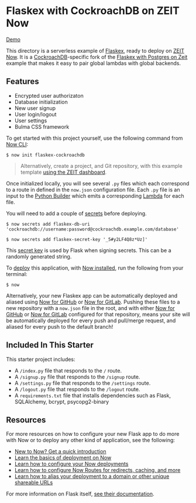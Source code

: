 # Flaskex with CockroachDB on ZEIT Now

[Demo](https://flaskex-cockroachdb.now-examples.now.sh)

This directory is a serverless example of [Flaskex](https://github.com/anfederico/Flaskex), ready to deploy on [ZEIT Now](https://zeit.co/now). It is a [CockroachDB](https://www.cockroachlabs.com/)-specific fork of the [Flaskex with Postgres on Zeit](https://github.com/zeit/now-examples/tree/master/flaskex-postgresql) example that makes it easy to pair global lambdas with global backends.

## Features
- Encrypted user authorizaton
- Database initialization
- New user signup
- User login/logout
- User settings
- Bulma CSS framework

To get started with this project yourself, use the following command from [Now CLI](https://zeit.co/docs/v2/getting-started/installation#now-cli):

```shell
$ now init flaskex-cockroachdb
```

> Alternatively, create a project, and Git repository, with this example template [using the ZEIT dashboard](https://zeit.co/new/flaskex-cockroachdb).

Once initialized locally, you will see several `.py` files which each correspond to a route in defined in the `now.json` configuration file. Each `.py` file is an input to the [Python Builder](https://zeit.co/docs/v2/deployments/official-builders/python-now-python) which emits a corresponding [Lambda](https://zeit.co/docs/v2/deployments/concepts/lambdas/) for each file.

You will need to add a couple of [secrets](https://zeit.co/docs/v2/deployments/environment-variables-and-secrets) before deploying.

```shell
$ now secrets add flaskex-db-uri 'cockroachdb://username:password@cockroachdb.example.com/database' 
```

```shell
$ now secrets add flaskex-secret-key '_5#y2LF4Q8z*Uz]' 
```

This [secret key](http://flask.pocoo.org/docs/1.0/quickstart/#sessions) is used by Flask when signing secrets. This can be a randomly generated string.

To [deploy](https://zeit.co/docs/v2/deployments/basics) this application, with [Now installed](https://zeit.co/docs/v2/getting-started/installation), run the following from your terminal:

```shell
$ now
```

Alternatively, your new Flaskex app can be automatically deployed and aliased using [Now for GitHub](https://zeit.co/docs/v2/integrations/now-for-github) or [Now for GitLab](https://zeit.co/docs/v2/integrations/now-for-gitlab). Pushing these files to a new repository with a `now.json` file in the root, and with either [Now for GitHub](https://zeit.co/docs/v2/integrations/now-for-github) or [Now for GitLab](https://zeit.co/docs/v2/integrations/now-for-gitlab) configured for that repository, means your site will be automatically deployed for every push and pull/merge request, and aliased for every push to the default branch!

## Included In This Starter

This starter project includes:
- A `/index.py` file that responds to the `/` route.
- A `/signup.py` file that responds to the `/signup` route.
- A `/settings.py` file that responds to the `/settings` route.
- A `/logout.py` file that responds to the `/logout` route.
- A `requirements.txt` file that installs dependencies such as Flask, SQLAlchemy, bcrypt, psycopg2-binary

## Resources

For more resources on how to configure your new Flask app to do more with Now or to deploy any other kind of application, see the following:

- [New to Now? Get a quick introduction](https://zeit.co/docs/v2/getting-started/introduction-to-now)
- [Learn the basics of deployment on Now](https://zeit.co/docs/v2/deployments/basics)
- [Learn how to configure your Now deployments](https://zeit.co/docs/v2/deployments/configuration)
- [Learn how to configure Now Routes for redirects, caching, and more](https://zeit.co/docs/v2/deployments/routes)
- [Learn how to alias your deployment to a domain or other unique shareable URLs](https://zeit.co/docs/v2/domains-and-aliases/introduction)

For more information on Flask itself, [see their documentation](http://flask.pocoo.org/docs/).







